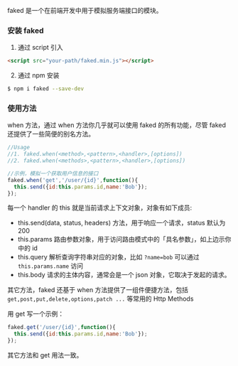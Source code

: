 faked 是一个在前端开发中用于模拟服务端接口的模块。

### 安装 faked

1. 通过 script 引入
```html
<script src="your-path/faked.min.js"></script>
```

2. 通过 npm 安装
```sh
$ npm i faked --save-dev
```

### 使用方法

when 方法，通过 when 方法你几乎就可以使用 faked 的所有功能，尽管 faked 还提供了一些简便的别名方法。
```js
//Usage
//1. faked.when(<method>,<pattern>,<handler>,[options])
//2. faked.when(<methods>,<pattern>,<handler>,[options])

//示例，模拟一个获取用户信息的接口
faked.when('get','/user/{id}',function(){
  this.send({id:this.params.id,name:'Bob'});
});

```
每一个 handler 的 this 就是当前请求上下文对象，对象有如下成员:
- this.send(data, status, headers) 方法，用于响应一个请求，status 默认为 200
- this.params 路由参数对象，用于访问路由模式中的「具名参数」，如上边示你中的 id
- this.query 解析查询字符串对应的对象，比如 `?name=bob` 可以通过 `this.params.name` 访问
- this.body 请求的主体内容，通常会是一个 json 对象，它取决于发起的请求。

其它方法，faked 还基于 when 方法提供了一组件便捷方法，包括
`get,post,put,delete,options,patch ...` 等常用的 Http Methods

用 get 写一个示例：

```js
faked.get('/user/{id}',function(){
  this.send({id:this.params.id,name:'Bob'});
});
```
其它方法和 get 用法一致。